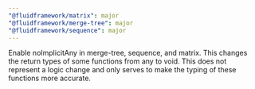 ```yaml
---
"@fluidframework/matrix": major
"@fluidframework/merge-tree": major
"@fluidframework/sequence": major
---
```


Enable noImplicitAny in merge-tree, sequence, and matrix. This changes the return types of some functions from any to void. This does not represent a logic change and only serves to make the typing of these functions more accurate.
